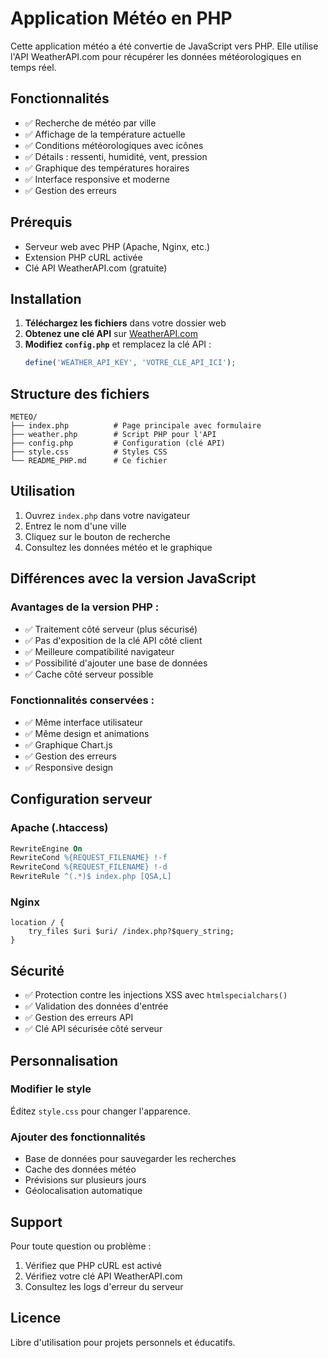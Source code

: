 # Application Météo en PHP

Cette application météo a été convertie de JavaScript vers PHP. Elle utilise l'API WeatherAPI.com pour récupérer les données météorologiques en temps réel.

## Fonctionnalités

- ✅ Recherche de météo par ville
- ✅ Affichage de la température actuelle
- ✅ Conditions météorologiques avec icônes
- ✅ Détails : ressenti, humidité, vent, pression
- ✅ Graphique des températures horaires
- ✅ Interface responsive et moderne
- ✅ Gestion des erreurs

## Prérequis

- Serveur web avec PHP (Apache, Nginx, etc.)
- Extension PHP cURL activée
- Clé API WeatherAPI.com (gratuite)

## Installation

1. **Téléchargez les fichiers** dans votre dossier web
2. **Obtenez une clé API** sur [WeatherAPI.com](https://www.weatherapi.com/)
3. **Modifiez `config.php`** et remplacez la clé API :
   ```php
   define('WEATHER_API_KEY', 'VOTRE_CLE_API_ICI');
   ```

## Structure des fichiers

```
METEO/
├── index.php          # Page principale avec formulaire
├── weather.php        # Script PHP pour l'API
├── config.php         # Configuration (clé API)
├── style.css          # Styles CSS
└── README_PHP.md      # Ce fichier
```

## Utilisation

1. Ouvrez `index.php` dans votre navigateur
2. Entrez le nom d'une ville
3. Cliquez sur le bouton de recherche
4. Consultez les données météo et le graphique

## Différences avec la version JavaScript

### Avantages de la version PHP :
- ✅ Traitement côté serveur (plus sécurisé)
- ✅ Pas d'exposition de la clé API côté client
- ✅ Meilleure compatibilité navigateur
- ✅ Possibilité d'ajouter une base de données
- ✅ Cache côté serveur possible

### Fonctionnalités conservées :
- ✅ Même interface utilisateur
- ✅ Même design et animations
- ✅ Graphique Chart.js
- ✅ Gestion des erreurs
- ✅ Responsive design

## Configuration serveur

### Apache (.htaccess)
```apache
RewriteEngine On
RewriteCond %{REQUEST_FILENAME} !-f
RewriteCond %{REQUEST_FILENAME} !-d
RewriteRule ^(.*)$ index.php [QSA,L]
```

### Nginx
```nginx
location / {
    try_files $uri $uri/ /index.php?$query_string;
}
```

## Sécurité

- ✅ Protection contre les injections XSS avec `htmlspecialchars()`
- ✅ Validation des données d'entrée
- ✅ Gestion des erreurs API
- ✅ Clé API sécurisée côté serveur

## Personnalisation

### Modifier le style
Éditez `style.css` pour changer l'apparence.

### Ajouter des fonctionnalités
- Base de données pour sauvegarder les recherches
- Cache des données météo
- Prévisions sur plusieurs jours
- Géolocalisation automatique

## Support

Pour toute question ou problème :
1. Vérifiez que PHP cURL est activé
2. Vérifiez votre clé API WeatherAPI.com
3. Consultez les logs d'erreur du serveur

## Licence

Libre d'utilisation pour projets personnels et éducatifs. 